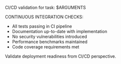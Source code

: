 CI/CD validation for task: $ARGUMENTS

CONTINUOUS INTEGRATION CHECKS:

- All tests passing in CI pipeline
- Documentation up-to-date with implementation
- No security vulnerabilities introduced
- Performance benchmarks maintained
- Code coverage requirements met

Validate deployment readiness from CI/CD perspective.
